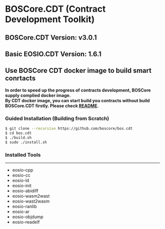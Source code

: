 # BOSCore.CDT (Contract Development Toolkit)

## BOSCore.CDT Version: v3.0.1
## Basic EOSIO.CDT Version: 1.6.1

## Use BOSCore CDT docker image to build smart conrtacts 
**In order to speed up the progress of contracts development, BOSCore supply complied docker image.**  
**By CDT docker image, you can start build you contracts without build BOSCore.CDT firstly. Please check [README](docker/README.md).**

### Guided Installation (Building from Scratch)
```sh
$ git clone --recursive https://github.com/boscore/bos.cdt
$ cd bos.cdt
$ ./build.sh
$ sudo ./install.sh
```

### Installed Tools
---
* eosio-cpp
* eosio-cc
* eosio-ld
* eosio-init
* eosio-abidiff
* eosio-wasm2wast
* eosio-wast2wasm
* eosio-ranlib
* eosio-ar
* eosio-objdump
* eosio-readelf
